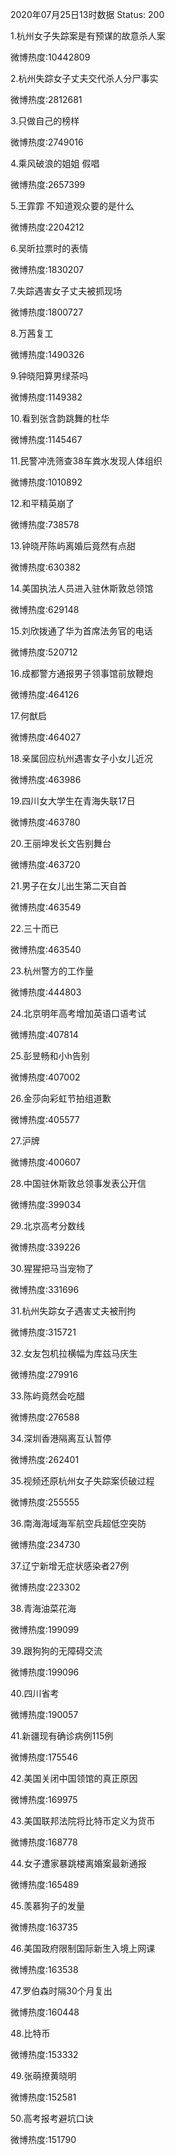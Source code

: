 2020年07月25日13时数据
Status: 200

1.杭州女子失踪案是有预谋的故意杀人案

微博热度:10442809

2.杭州失踪女子丈夫交代杀人分尸事实

微博热度:2812681

3.只做自己的榜样

微博热度:2749016

4.乘风破浪的姐姐 假唱

微博热度:2657399

5.王霏霏 不知道观众要的是什么

微博热度:2204212

6.吴昕拉票时的表情

微博热度:1830207

7.失踪遇害女子丈夫被抓现场

微博热度:1800727

8.万茜复工

微博热度:1490326

9.钟晓阳算男绿茶吗

微博热度:1149382

10.看到张含韵跳舞的杜华

微博热度:1145467

11.民警冲洗筛查38车粪水发现人体组织

微博热度:1010892

12.和平精英崩了

微博热度:738578

13.钟晓芹陈屿离婚后竟然有点甜

微博热度:630382

14.美国执法人员进入驻休斯敦总领馆

微博热度:629148

15.刘欣拨通了华为首席法务官的电话

微博热度:520712

16.成都警方通报男子领事馆前放鞭炮

微博热度:464126

17.何猷启

微博热度:464027

18.亲属回应杭州遇害女子小女儿近况

微博热度:463986

19.四川女大学生在青海失联17日

微博热度:463780

20.王丽坤发长文告别舞台

微博热度:463720

21.男子在女儿出生第二天自首

微博热度:463549

22.三十而已

微博热度:463540

23.杭州警方的工作量

微博热度:444803

24.北京明年高考增加英语口语考试

微博热度:407814

25.彭昱畅和小h告别

微博热度:407002

26.金莎向彩虹节拍组道歉

微博热度:405577

27.沪牌

微博热度:400607

28.中国驻休斯敦总领事发表公开信

微博热度:399034

29.北京高考分数线

微博热度:339226

30.猩猩把马当宠物了

微博热度:331696

31.杭州失踪女子遇害丈夫被刑拘

微博热度:315721

32.女友包机拉横幅为库兹马庆生

微博热度:279916

33.陈屿竟然会吃醋

微博热度:276588

34.深圳香港隔离互认暂停

微博热度:262401

35.视频还原杭州女子失踪案侦破过程

微博热度:255555

36.南海海域海军航空兵超低空突防

微博热度:234730

37.辽宁新增无症状感染者27例

微博热度:223302

38.青海油菜花海

微博热度:199099

39.跟狗狗的无障碍交流

微博热度:199096

40.四川省考

微博热度:190057

41.新疆现有确诊病例115例

微博热度:175546

42.美国关闭中国领馆的真正原因

微博热度:169975

43.美国联邦法院将比特币定义为货币

微博热度:168778

44.女子遭家暴跳楼离婚案最新通报

微博热度:165489

45.羡慕狗子的发量

微博热度:163735

46.美国政府限制国际新生入境上网课

微博热度:163538

47.罗伯森时隔30个月复出

微博热度:160448

48.比特币

微博热度:153332

49.张萌撩黄晓明

微博热度:152581

50.高考报考避坑口诀

微博热度:151790

